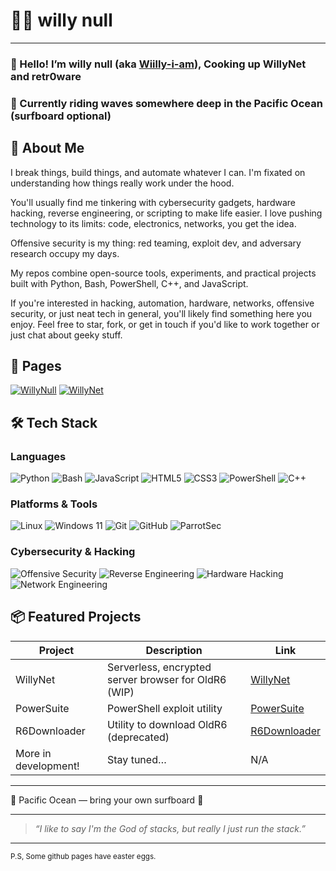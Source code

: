 # 🧙‍♂️ willy null

---

### 👋 Hello! I’m **willy null** (aka [Wiilly-i-am](https://github.com/Wiilly-i-am)), Cooking up WillyNet and retr0ware

### 🌊 Currently riding waves somewhere deep in the Pacific Ocean (surfboard optional)

## 🚀 About Me
I break things, build things, and automate whatever I can.
I'm fixated on understanding how things really work under the hood.

You'll usually find me tinkering with cybersecurity gadgets, hardware hacking, reverse engineering, or scripting to make life easier.
I love pushing technology to its limits: code, electronics, networks, you get the idea.

Offensive security is my thing: red teaming, exploit dev, and adversary research occupy my days.

My repos combine open-source tools, experiments, and practical projects built with Python, Bash, PowerShell, C++, and JavaScript.

If you're interested in hacking, automation, hardware, networks, offensive security, or just neat tech in general, you'll likely find something here you enjoy. Feel free to star, fork, or get in touch if you'd like to work together or just chat about geeky stuff. 
## 📄 Pages

[![WillyNull](https://img.shields.io/badge/WillyNull-000000?logo=github&logoColor=white)](https://wiilly-i-am.github.io/Wiilly-i-am/)
[![WillyNet](https://img.shields.io/badge/WillyNet-6E56CF)](https://wiilly-i-am.github.io/Wiilly-i-am/willynet)



## 🛠️ Tech Stack

### Languages
![Python](https://img.shields.io/badge/Python-3776AB?logo=python&logoColor=white)
![Bash](https://img.shields.io/badge/Bash-4EAA25?logo=gnu-bash&logoColor=white)
![JavaScript](https://img.shields.io/badge/JavaScript-F7DF1E?logo=javascript&logoColor=black)
![HTML5](https://img.shields.io/badge/HTML5-E34F26?logo=html5&logoColor=white)
![CSS3](https://img.shields.io/badge/CSS3-1572B6?logo=css3&logoColor=white)
![PowerShell](https://img.shields.io/badge/PowerShell-5391FE?logo=powershell&logoColor=white)
![C++](https://img.shields.io/badge/C++-00599C?logo=c%2B%2B&logoColor=white)

### Platforms & Tools
![Linux](https://img.shields.io/badge/Linux-FCC624?logo=linux&logoColor=black)
![Windows 11](https://img.shields.io/badge/Windows%2011-%230079d5.svg?logo=Windows%2011&logoColor=white)
![Git](https://img.shields.io/badge/Git-F05032?logo=git&logoColor=white)
![GitHub](https://img.shields.io/badge/GitHub-181717?logo=github&logoColor=white)
![ParrotSec](https://img.shields.io/badge/ParrotSec-73C3C9?logo=parrot&logoColor=white)

### Cybersecurity & Hacking
![Offensive Security](https://img.shields.io/badge/Offensive%20Security-ED1C24)
![Reverse Engineering](https://img.shields.io/badge/Reverse%20Engineering-4B0082)
![Hardware Hacking](https://img.shields.io/badge/Hardware%20Hacking-008080)
![Network Engineering](https://img.shields.io/badge/Network%20Engineering-007ACC)



## 📦 Featured Projects

| Project      | Description                                      | Link                        |
| ------------ | ------------------------------------------------ | --------------------------- |
| WillyNet     | Serverless, encrypted server browser for OldR6 (WIP) | [WillyNet](https://github.com/Wiilly-i-am/WillyNet) |
| PowerSuite   | PowerShell exploit utility                       | [PowerSuite](https://github.com/Wiilly-i-am/PowerSuite) |
| R6Downloader | Utility to download OldR6 (deprecated)          | [R6Downloader](https://github.com/Wiilly-i-am/R6-Downloader) |
| More in development! | Stay tuned…                                  | N/A                         |

---
📍 Pacific Ocean — bring your own surfboard 🌊

---

> *“I like to say I'm the God of stacks, but really I just run the stack.”*  

---

<!--  
Feel free to fork, star, or reach out if you wanna collab or just chat tech!  
-->
<sub>P.S, Some github pages have easter eggs.</sub>

